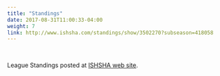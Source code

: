 ```yaml
---
title: "Standings"
date: 2017-08-31T11:00:33-04:00
weight: 7
link: http://www.ishsha.com/standings/show/3502270?subseason=418058
---
```

<div class="sponsorcontainer">
  <a id="standings-a1" href="#"><img id="standings-s1" class="image sponsor"></a>
  <a id="standings-a2" href="#"><img id="standings-s2" class="image sponsor"></a>
</div>

League Standings posted at [ISHSHA web site](http://www.ishsha.com/standings/show/3502270?subseason=418058).


